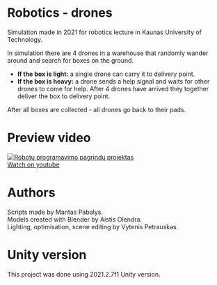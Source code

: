 # Robotics - drones

Simulation made in 2021 for robotics lecture in Kaunas University of Technology.  
  
In simulation there are 4 drones in a warehouse that randomly wander around and search for boxes on the ground.  
- **If the box is light:** a single drone can carry it to delivery point.  
- **If the box is heavy:** a drone sends a help signal and waits for other drones to come for help. After 4 drones have arrived they together deliver the box to delivery point.  

After all boxes are collected - all drones go back to their pads.  
  
# Preview video  

[![Robotų programavimo pagrindų projektas](https://i.imgur.com/m37gPon.png)](https://www.youtube.com/watch?v=a0o0qgCig-k)  
[Watch on youtube](https://www.youtube.com/watch?v=a0o0qgCig-k)
  
# Authors 
  
Scripts made by Mantas Pabalys.  
Models created with Blender by Aistis Olendra.  
Lighting, optimisation, scene editing by Vytenis Petrauskas.  

# Unity version  

This project was done using 2021.2.7f1 Unity version.
